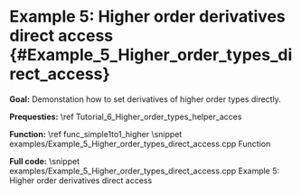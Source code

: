 Example 5: Higher order derivatives direct access {#Example_5_Higher_order_types_direct_access}
============

**Goal:** Demonstation how to set derivatives of higher order types directly.

**Prequesties:** \ref Tutorial_6_Higher_order_types_helper_acces

**Function:** \ref func_simple1to1_higher
\snippet examples/Example_5_Higher_order_types_direct_access.cpp Function

**Full code:**
\snippet examples/Example_5_Higher_order_types_direct_access.cpp Example 5: Higher order derivatives direct access
